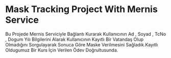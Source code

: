 
# Mask Tracking Project With Mernis Service 

Bu Projede Mernis Serviciyle Bağlantı Kurarak Kullanıcının Ad , Soyad , TcNo , Dogum Yılı Bilgilerini Alarak Kullanıcının Kayıtlı Bir Vatandaş Olup Olmadığını Sorgulayarak Sonuca Göre Maske Verilmesini Sağladık.Kayıtlı Oldugumuz Bir Kurs İçin Verilen Ödev Doğrultusunda.
